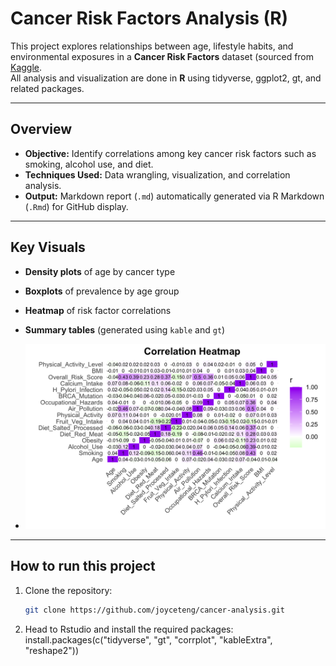 
# Cancer Risk Factors Analysis (R)

This project explores relationships between age, lifestyle habits, and environmental exposures in a **Cancer Risk Factors** dataset (sourced from [Kaggle](https://www.kaggle.com/datasets/tarekmasryo/cancer-risk-factors-dataset).  
All analysis and visualization are done in **R** using tidyverse, ggplot2, gt, and related packages.

---

## Overview

- **Objective:** Identify correlations among key cancer risk factors such as smoking, alcohol use, and diet.  
- **Techniques Used:** Data wrangling, visualization, and correlation analysis.  
- **Output:** Markdown report (`.md`) automatically generated via R Markdown (`.Rmd`) for GitHub display.

---

## Key Visuals

- **Density plots** of age by cancer type  
- **Boxplots** of prevalence by age group  
- **Heatmap** of risk factor correlations  
- **Summary tables** (generated using `kable` and `gt`)

- ![Image of the Heatmap](CRF_CorrelationHeat.png)

---

## How to run this project

1. Clone the repository:
   ```bash
   git clone https://github.com/joyceteng/cancer-analysis.git
2. Head to Rstudio and install the required packages:
   install.packages(c("tidyverse", "gt", "corrplot", "kableExtra", "reshape2"))
